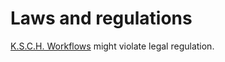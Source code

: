 # Laws and regulations

[K.S.C.H. Workflows](https://ksch-workflows.github.io) might violate legal regulation.
